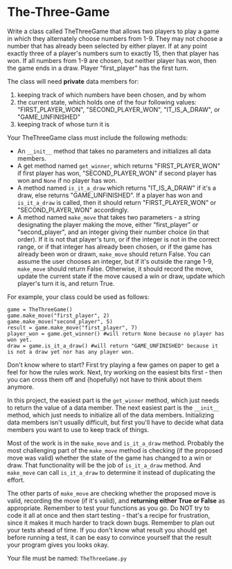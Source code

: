 # The-Three-Game

Write a class called TheThreeGame that allows two players to play a game in which they alternately choose numbers from 1-9.  They may not choose a number that has already been selected by either player.  If at any point exactly three of a player's numbers sum to exactly 15, then that player has won.  If all numbers from 1-9 are chosen, but neither player has won, then the game ends in a draw. Player "first_player" has the first turn.

The class will need **private** data members for:
1. keeping track of which numbers have been chosen, and by whom
2. the current state, which holds one of the four following values: "FIRST_PLAYER_WON", "SECOND_PLAYER_WON", "IT_IS_A_DRAW", or "GAME_UNFINISHED"
3. keeping track of whose turn it is

Your TheThreeGame class must include the following methods:
* An `__init__` method that takes no parameters and initializes all data members.
* A get method named `get_winner`, which returns "FIRST_PLAYER_WON" if first player has won, "SECOND_PLAYER_WON" if second player has won and `None` if no player has won. 
* A method named `is_it_a_draw` which returns "IT_IS_A_DRAW" if it's a draw, else returns "GAME_UNFINISHED". If a player has won and `is_it_a_draw` is called, then it should return "FIRST_PLAYER_WON" or "SECOND_PLAYER_WON" accordingly. 
* A method named `make_move` that takes two parameters - a string designating the player making the move, either "first_player" or "second_player", and an integer giving their number choice (in that order).  If it is not that player's turn, or if the integer is not in the correct range, or if that integer has already been chosen, or if the game has already been won or drawn, `make_move` should return False. You can assume the user chooses an integer, but if it's outside the range 1-9, `make_move` should return False. Otherwise, it should record the move, update the current state if the move caused a win or draw, update which player's turn it is, and return True.

For example, your class could be used as follows:
```
game = TheThreeGame()
game.make_move("first_player", 2)
game.make_move("second_player", 5)
result = game.make_move("first_player", 7)
player_won = game.get_winner() #will return None because no player has won yet.
draw = game.is_it_a_draw() #will return "GAME_UNFINISHED" because it is not a draw yet nor has any player won.
```

Don't know where to start? First try playing a few games on paper to get a feel for how the rules work. Next, try working on the easiest bits first - then you can cross them off and (hopefully) not have to think about them anymore. 

In this project, the easiest part is the `get_winner` method, which just needs to return the value of a data member. The next easiest part is the `__init__` method, which just needs to initialize all of the data members. Initializing data members isn't usually difficult, but first you'll have to decide what data members you want to use to keep track of things. 

Most of the work is in the `make_move` and `is_it_a_draw` method. Probably the most challenging part of the `make_move` method is checking (if the proposed move was valid) whether the state of the game has changed to a win or draw. That functionality will be the job of `is_it_a_draw` method. And `make_move` can call `is_it_a_draw` to determine it instead of duplicating the effort. 

The other parts of `make_move` are checking whether the proposed move is valid, recording the move (if it's valid), and **returning either True or False** as appropriate. Remember to test your functions as you go. Do NOT try to code it all at once and then start testing - that's a recipe for frustration, since it makes it much harder to track down bugs. Remember to plan out your tests ahead of time. If you don't know what result you should get before running a test, it can be easy to convince yourself that the result your program gives you looks okay.

Your file must be named: `TheThreeGame.py`

